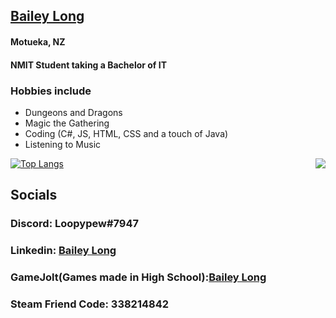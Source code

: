 ## <a target="_blank" href="https://bailey-long.github.io/redirect.html">Bailey Long</a>
#### Motueka, NZ
#### NMIT Student taking a Bachelor of IT
### Hobbies include
- Dungeons and Dragons
- Magic the Gathering
- Coding (C#, JS, HTML, CSS and a touch of Java)
- Listening to Music 

<img src="https://i.imgur.com/E1O7mVF.gif" align="right" margin-bottom="30px">
  
[![Top Langs](https://github-readme-stats.vercel.app/api/top-langs/?username=bailey-long&show_icons=true&theme=radical)](https://github.com/anuraghazra/github-readme-stats)
## Socials
### Discord: Loopypew#7947
### Linkedin: <a href="https://www.linkedin.com/in/bailey-long-1b0543239/" targt="blank">Bailey Long</a>
### GameJolt(Games made in High School):<a href="https://www.linkedin.com/in/bailey-long-1b0543239/" targt="blank">Bailey Long</a>
### Steam Friend Code: 338214842  

